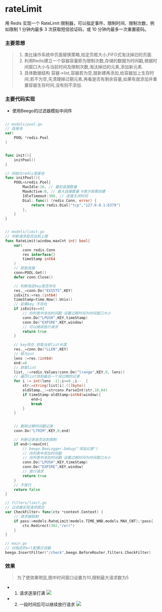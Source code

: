 # rateLimit

用 Redis 实现一个 RateLimit 限制器，可以指定事件、限制时间、限制次数，例如限制 1 分钟内最多 3 次获取短信验证码，或 10 分钟内最多一次重置密码。


### 主要思想
> 1. 类比操作系统中页面替换策略,给定页框大小,FIFO式淘汰掉旧的页面.
> 2. 利用Redis建立一个容器容量即为限制次数,存储的数据为时间戳,根据时间窗口大小与当前时间及限制次数,淘汰掉旧的元素,添加新元素.
> 3. 具体数据结构 容器->list,容器若为空,就新建再添加,给容器加上生存时间;若不为空,先清理掉过期元素,再看是否有剩余容量,如果有就添加并重置容器生存时间,没有则不添加.

### 主要代码实现
*  使用Beego的过滤器模拟中间件

``` go

// models/pool.go
// 连接池
var(
	POOL *redis.Pool
)


func init(){
	initPool()
}

// 初始化redis连接池
func initPool(){
	POOL=&redis.Pool{
		MaxIdle:16, // 最初连接数量
		MaxActive:0, // 最大连接数量 0表示按需创建
		IdleTimeout:300, // 连接关闭时间
		Dial: func() (redis.Conn, error) {
			return redis.Dial("tcp","127.0.0.1:6379")
		},
	}
}


// models/limit.go
// 判断请求是否达到上限
func RateLimit(window,maxCnt int) bool{
	var(
		conn redis.Conn
		res interface{}
		timeStamp int64
	)
	// 获取连接
	conn=POOL.Get()
	defer conn.Close()

	// 判断指定key是否存在
	res,_=conn.Do("EXISTS",KEY)
	isExits:=res.(int64)
	timeStamp=time.Now().Unix()
	// 如果key 不存在
	if isExits==0{
		// 向列表中添加时间戳 设置过期时间为时间窗口大小
		conn.Do("LPUSH",KEY,timeStamp)
		conn.Do("EXPIRE",KEY,window)
		// 可以继续放行请求
		return true
	}

	// key存在 获取当前list长度
	res,_=conn.Do("LLEN",KEY)
	// 转为int
	lens :=res.(int64)
	end:=0
	// 获取list
	list,_:=redis.Values(conn.Do("lrange",KEY,0, lens))
	// 遍历list找到最后一个没过期的记录
	for i := int(lens -1);i>=0 ;i--  {
		str:=string(list[i].([]byte))
		oldStamp,_:=strconv.ParseInt(str,10,64)
		if timeStamp-oldStamp<int64(window){
			end=i
			break
		}
	}
	

	// 删除过期时间戳记录
	conn.Do("LTRIM",KEY,0,end)

	// 判断记录是否达到限制
	if end+1<maxCnt{
		// beego.BeeLogger.Debug("添加记录")
		// 向列表中添加时间戳
		// 向列表中添加时间戳 设置过期时间为时间窗口大小
		conn.Do("LPUSH",KEY,timeStamp)
		conn.Do("EXPIRE",KEY,window)
		// 放行请求
		return true
	}
	// 不放行
	return false
}

// filters/limit.go
// 过滤器实现请求限流
var CheckFilter= func(ctx *context.Context) {
	// 请求被限制
	if pass:=models.RateLimit(models.TIME_WND,models.MAX_CNT);!pass{
		ctx.Redirect(302,"/err")
	}
} 

// main.go
// 对指定的url配置过滤器
beego.InsertFilter("/check",beego.BeforeRouter,filters.CheckFilter)

```

### 效果
> 为了使效果明显,图中时间窗口设置为10,限制最大请求数为5


* 1. 请求逐渐打满
![](https://i.loli.net/2019/04/18/5cb8559806f99.png)

* 2. 一段时间后可以继续放行请求
![](https://i.loli.net/2019/04/18/5cb855968a39f.png)